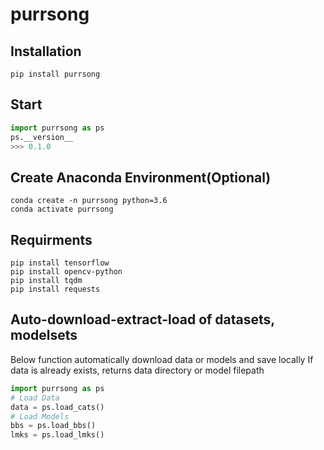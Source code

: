 # purrsong


## Installation
```console
pip install purrsong
```

## Start
```python
import purrsong as ps
ps.__version__
>>> 0.1.0
```

## Create Anaconda Environment(Optional)
```console
conda create -n purrsong python=3.6
conda activate purrsong
```

## Requirments
```console
pip install tensorflow
pip install opencv-python
pip install tqdm
pip install requests
```

## Auto-download-extract-load of datasets, modelsets
Below function automatically download data or models and save locally
If data is already exists, returns data directory or model filepath
```python
import purrsong as ps
# Load Data
data = ps.load_cats()
# Load Models
bbs = ps.load_bbs()
lmks = ps.load_lmks()
```
